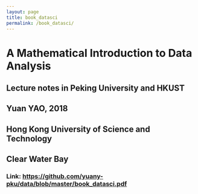 ```yaml
---
layout: page
title: book_datasci
permalink: /book_datasci/
---
```


# A Mathematical Introduction to Data Analysis
## Lecture notes in Peking University and HKUST
## Yuan YAO, 2018
## Hong Kong University of Science and Technology
## Clear Water Bay

### Link: https://github.com/yuany-pku/data/blob/master/book_datasci.pdf
